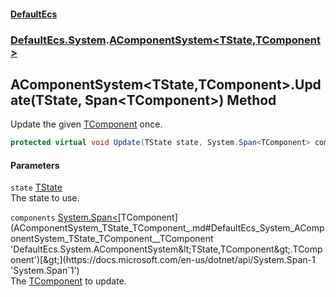 #### [DefaultEcs](index.md 'index')
### [DefaultEcs.System](index.md#DefaultEcs_System 'DefaultEcs.System').[AComponentSystem&lt;TState,TComponent&gt;](AComponentSystem_TState_TComponent_.md 'DefaultEcs.System.AComponentSystem&lt;TState,TComponent&gt;')
## AComponentSystem&lt;TState,TComponent&gt;.Update(TState, Span&lt;TComponent&gt;) Method
Update the given [TComponent](AComponentSystem_TState_TComponent_.md#DefaultEcs_System_AComponentSystem_TState_TComponent__TComponent 'DefaultEcs.System.AComponentSystem&lt;TState,TComponent&gt;.TComponent') once.  
```csharp
protected virtual void Update(TState state, System.Span<TComponent> components);
```
#### Parameters
<a name='DefaultEcs_System_AComponentSystem_TState_TComponent__Update(TState_System_Span_TComponent_)_state'></a>
`state` [TState](AComponentSystem_TState_TComponent_.md#DefaultEcs_System_AComponentSystem_TState_TComponent__TState 'DefaultEcs.System.AComponentSystem&lt;TState,TComponent&gt;.TState')  
The state to use.
  
<a name='DefaultEcs_System_AComponentSystem_TState_TComponent__Update(TState_System_Span_TComponent_)_components'></a>
`components` [System.Span&lt;](https://docs.microsoft.com/en-us/dotnet/api/System.Span-1 'System.Span`1')[TComponent](AComponentSystem_TState_TComponent_.md#DefaultEcs_System_AComponentSystem_TState_TComponent__TComponent 'DefaultEcs.System.AComponentSystem&lt;TState,TComponent&gt;.TComponent')[&gt;](https://docs.microsoft.com/en-us/dotnet/api/System.Span-1 'System.Span`1')  
The [TComponent](AComponentSystem_TState_TComponent_.md#DefaultEcs_System_AComponentSystem_TState_TComponent__TComponent 'DefaultEcs.System.AComponentSystem&lt;TState,TComponent&gt;.TComponent') to update.
  
